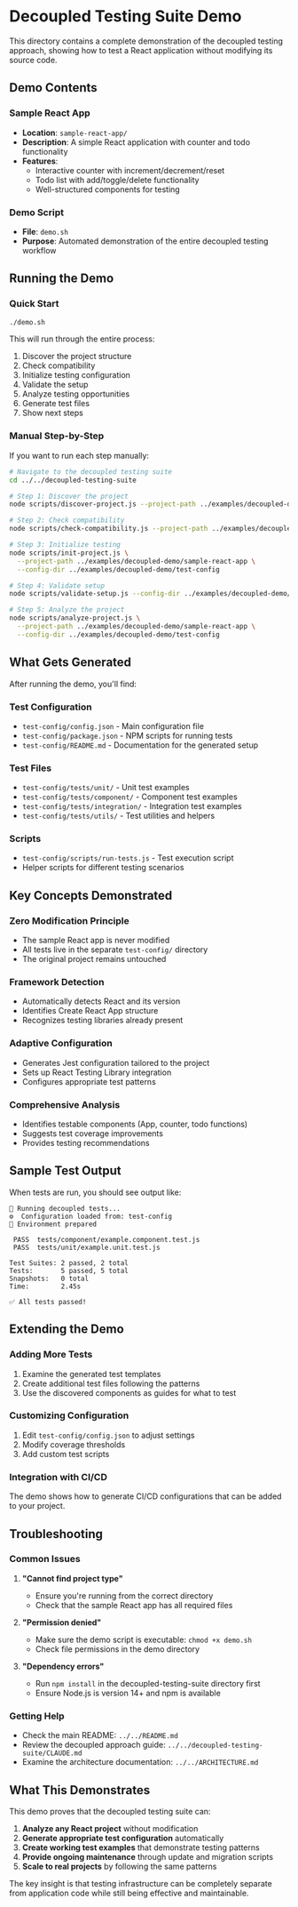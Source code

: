 # Decoupled Testing Suite Demo

This directory contains a complete demonstration of the decoupled testing approach, showing how to test a React application without modifying its source code.

## Demo Contents

### Sample React App
- **Location**: `sample-react-app/`
- **Description**: A simple React application with counter and todo functionality
- **Features**: 
  - Interactive counter with increment/decrement/reset
  - Todo list with add/toggle/delete functionality
  - Well-structured components for testing

### Demo Script
- **File**: `demo.sh`
- **Purpose**: Automated demonstration of the entire decoupled testing workflow

## Running the Demo

### Quick Start
```bash
./demo.sh
```

This will run through the entire process:
1. Discover the project structure
2. Check compatibility
3. Initialize testing configuration
4. Validate the setup
5. Analyze testing opportunities
6. Generate test files
7. Show next steps

### Manual Step-by-Step

If you want to run each step manually:

```bash
# Navigate to the decoupled testing suite
cd ../../decoupled-testing-suite

# Step 1: Discover the project
node scripts/discover-project.js --project-path ../examples/decoupled-demo/sample-react-app

# Step 2: Check compatibility
node scripts/check-compatibility.js --project-path ../examples/decoupled-demo/sample-react-app

# Step 3: Initialize testing
node scripts/init-project.js \
  --project-path ../examples/decoupled-demo/sample-react-app \
  --config-dir ../examples/decoupled-demo/test-config

# Step 4: Validate setup
node scripts/validate-setup.js --config-dir ../examples/decoupled-demo/test-config

# Step 5: Analyze the project
node scripts/analyze-project.js \
  --project-path ../examples/decoupled-demo/sample-react-app \
  --config-dir ../examples/decoupled-demo/test-config
```

## What Gets Generated

After running the demo, you'll find:

### Test Configuration
- `test-config/config.json` - Main configuration file
- `test-config/package.json` - NPM scripts for running tests
- `test-config/README.md` - Documentation for the generated setup

### Test Files
- `test-config/tests/unit/` - Unit test examples
- `test-config/tests/component/` - Component test examples
- `test-config/tests/integration/` - Integration test examples
- `test-config/tests/utils/` - Test utilities and helpers

### Scripts
- `test-config/scripts/run-tests.js` - Test execution script
- Helper scripts for different testing scenarios

## Key Concepts Demonstrated

### Zero Modification Principle
- The sample React app is never modified
- All tests live in the separate `test-config/` directory
- The original project remains untouched

### Framework Detection
- Automatically detects React and its version
- Identifies Create React App structure
- Recognizes testing libraries already present

### Adaptive Configuration
- Generates Jest configuration tailored to the project
- Sets up React Testing Library integration
- Configures appropriate test patterns

### Comprehensive Analysis
- Identifies testable components (App, counter, todo functions)
- Suggests test coverage improvements
- Provides testing recommendations

## Sample Test Output

When tests are run, you should see output like:

```
🧪 Running decoupled tests...
⚙️  Configuration loaded from: test-config
🔧 Environment prepared

 PASS  tests/component/example.component.test.js
 PASS  tests/unit/example.unit.test.js

Test Suites: 2 passed, 2 total
Tests:       5 passed, 5 total
Snapshots:   0 total
Time:        2.45s

✅ All tests passed!
```

## Extending the Demo

### Adding More Tests
1. Examine the generated test templates
2. Create additional test files following the patterns
3. Use the discovered components as guides for what to test

### Customizing Configuration
1. Edit `test-config/config.json` to adjust settings
2. Modify coverage thresholds
3. Add custom test scripts

### Integration with CI/CD
The demo shows how to generate CI/CD configurations that can be added to your project.

## Troubleshooting

### Common Issues

1. **"Cannot find project type"**
   - Ensure you're running from the correct directory
   - Check that the sample React app has all required files

2. **"Permission denied"**
   - Make sure the demo script is executable: `chmod +x demo.sh`
   - Check file permissions in the demo directory

3. **"Dependency errors"**
   - Run `npm install` in the decoupled-testing-suite directory first
   - Ensure Node.js is version 14+ and npm is available

### Getting Help

- Check the main README: `../../README.md`
- Review the decoupled approach guide: `../../decoupled-testing-suite/CLAUDE.md`
- Examine the architecture documentation: `../../ARCHITECTURE.md`

## What This Demonstrates

This demo proves that the decoupled testing suite can:

1. **Analyze any React project** without modification
2. **Generate appropriate test configuration** automatically
3. **Create working test examples** that demonstrate testing patterns
4. **Provide ongoing maintenance** through update and migration scripts
5. **Scale to real projects** by following the same patterns

The key insight is that testing infrastructure can be completely separate from application code while still being effective and maintainable.